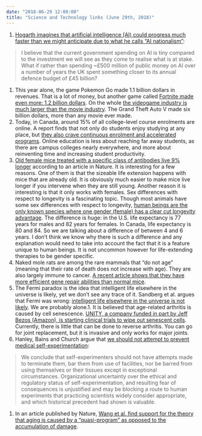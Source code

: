 ```yaml
---
date: "2018-06-29 12:00:00"
title: "Science and Technology links (June 29th, 2018)"
---
```




1. [Hogarth imagines that artificial intelligence (AI) could progress much faster than we might anticipate due to what he calls &ldquo;AI nationalism&rdquo;](https://www.ianhogarth.com/blog/2018/6/13/ai-nationalism):<br/>

> I believe that the current government spending on AI is tiny compared to the investment we will see as they come to realise what is at stake. What if rather than spending ~£500 million of public money on AI over a number of years the UK spent something closer to its annual defence budget of £45 billion?

1. This year alone, the game Pokemon Go made 1.1 billion dollars in revenues. That is a lot of money, but another game called [Fortnite made even more: 1.2 billion dollars](https://www.recode.net/2018/6/26/17502072/fortnite-revenue-game-growth-318-million). On the whole [the videogame industry is much larger than the movie industry](http://www.kfvs12.com/story/31140647/who-rules-the-entertainment-industry). The Grand Theft Auto V made six billion dollars, more than any movie ever made.
1. Today, in Canada, around 15% of all college-level course enrolments are online. A report finds that not only do students enjoy studying at any place, but [they also crave continuous enrolment and accelerated programs](https://www.tonybates.ca/2018/06/26/what-do-online-college-students-want-and-like/). Online education is less about reaching far away students, as there are campus colleges nearly everywhere, and more about reinventing time and increasing student productivity.
1. [Old female mice treated with a specific class of antibodies live 9% longer](https://www.nature.com/articles/s41467-018-04805-5) according to an article in Nature. It is interesting for a few reasons. One of them is that the sizeable life extension happens with mice that are already old. It is obviously much easier to make mice live longer if you intervene when they are still young. Another reason it is interesting is that it only works with females. Sex differences with respect to longevity is a fascinating topic. Though most animals have some sex differences with respect to longevity, [human beings are the only known species where one gender (female) has a clear cut longevity advantage](https://www.ncbi.nlm.nih.gov/pmc/articles/PMC4932837/). The difference is huge: in the U.S. life expectancy is 77 years for males and 82 years for females. In Canada, life expectancy is 80 and 84. So we are talking about a difference of between 4 and 6 years. I don&rsquo;t think we know why there is such a difference and any explanation would need to take into account the fact that it is a feature unique to human beings. It is not uncommon however for life-extending therapies to be gender specific.
1. Naked mole rats are among the rare mammals that &ldquo;do not age&rdquo; (meaning that their rate of death does not increase with age). They are also largely immune to cancer. [A recent article shows that they have more efficient gene repair abilities than normal mice](http://www.aging-us.com/article/101482/text).
1. The Fermi paradox is the idea that intelligent life elsewhere in the universe is likely, yet we don&rsquo;t see any trace of it. Sandberg et al. argues that Fermi was wrong: [intelligent life elsewhere in the universe is not likely](https://arxiv.org/pdf/1806.02404.pdf). We are probably alone.1. It is believed that age-related arthritis is caused by cell senescence. [UNITY, a company funded in part by Jeff Bezos (Amazon), is starting clinical trials to wipe out senescent cells](http://ir.unitybiotechnology.com/news-releases/news-release-details/unity-biotechnology-inc-announces-first-patient-treated-ubx0101). Currently, there is little that can be done to reverse arthritis. You can go for joint replacement, but it is invasive and only works for major joints.
1. Hanley, Bains and Church argue that [we should not attempt to prevent medical self-experimentation](https://www.liebertpub.com/doi/abs/10.1089/rej.2018.2059):<br/>

> We conclude that self-experimenters should not have attempts made to terminate them, bar them from use of facilities, nor be barred from using themselves or their tissues except in exceptional circumstances. Organizational uncertainty over the ethical and regulatory status of self-experimentation, and resulting fear of consequences is unjustified and may be blocking a route to human experiments that practicing scientists widely consider appropriate, and which historical precedent had shown is valuable.

1. In an article published by Nature, [Wang et al. find support for the theory that aging is caused by a &ldquo;quasi-program&rdquo; as opposed to the accumulation of damage](https://www.nature.com/articles/s41514-018-0025-3).


